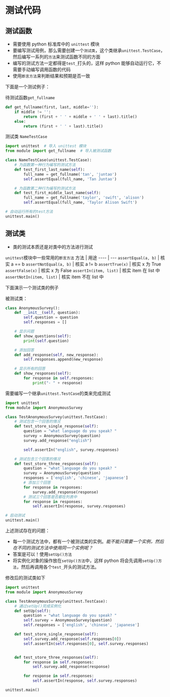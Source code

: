 # 测试代码


## 测试函数
* 需要使用 python 标准库中的 `unittest` 模块
* 要编写测试用例，那么需要创建一个`测试类`，这个类继承`unittest.TestCase`，然后编写一系列的`方法`来测试函数不同的方面
* 编写的测试方法一定都得是`test_`打头的，这样 python 能够自动运行它，不需要手动编写调用函数的代码
* 使用`断言方法`来判断结果和预期是否一致

下面是一个测试例子：    

待测试函数`get_fullname`
``` python
def get_fullname(first, last, middle=''):
    if middle != '':
        return (first + ' ' + middle + ' ' + last).title()
    else:
        return (first + ' ' + last).title()
```

测试类 `NameTestCase`
``` python
import unittest  # 导入 unittest 模块
from module import get_fullname  # 导入被测试函数

class NameTestCase(unittest.TestCase):
    # 为函数第一种行为编写的测试方法
    def test_first_last_name(self):
        full_name = get_fullname('tan', 'juntao')
        self.assertEqual(full_name, 'Tan Juntao')

    # 为函数第二种行为编写的测试方法
    def test_first_middle_last_name(self):
        full_name = get_fullname('taylor', 'swift', 'alison')
        self.assertEqual(full_name, 'Taylor Alison Swift')

# 自动运行所有的test方法
unittest.main()
```

## 测试类
* 类的测试本质还是对类中的方法进行测试

`unittest`模块中一些常用的`断言方法`
方法 | 用途
---- | ---
`assertEqual(a, b)`  | 核实 a == b
`assertNotEqual(a, b)`  | 核实 a != b
`assertTrue(x)`  |  核实 x 为 True
`assertFalse(x)`   |  核实 x 为 False
`assertIn(item, list)`  |  核实 item 在 list 中
`assertNotIn(item, list)`  | 核实 item 不在 list 中


下面演示一个测试类的例子

被测试类：
``` python
class AnonymousSurvey():
    def __init__(self, question):
        self.question = question
        self.responses = []

    # 显示问题
    def show_questions(self):
        print(self.question)

    # 添加回答
    def add_response(self, new_response):
        self.responses.append(new_response)

    # 显示所有的回答
    def show_responses(self):
        for response in self.responses:
            print("- " + response)
```

需要编写一个继承`unittest.TestCase`的类来完成测试
``` python
import unittest
from module import AnonymousSurvey

class TestAnonymousSurvey(unittest.TestCase):
    # 测试包含一个回答的情况
    def test_store_single_response(self):
        question = "what language do you speak? "
        survey = AnonymousSurvey(question)
        survey.add_response("english")

        self.assertIn("english", survey.responses)

    # 测试包含三个回答的情况
    def test_store_three_responses(self):
        question = "what language do you speak? "
        survey = AnonymousSurvey(question)
        responses = ['english', 'chinese', 'japanese']
        # 添加三个回答
        for response in responses:
            survey.add_response(response)
        # 测试三个回答是否都在列表中
        for response in responses:
            self.assertIn(response, survey.responses)

# 启动测试
unittest.main()
```

上述测试存在的问题：
* 每一个测试方法中，都有一个被测试类的实例。*能不能只需要一个实例，然后在不同的测试方法中使用同一个实例呢？*
* 答案是可以！使用`setUp()方法`
* 将实例化对象的操作放在`setUp()方法`中，这样 python 将会先调用`setUp()方法`，然后再调用各个`test_`开头的测试方法。

修改后的测试类如下
``` python
import unittest
from module import AnonymousSurvey

class TestAnonymousSurvey(unittest.TestCase):
    # 通过setUp()完成实例化
    def setUp(self):
        question = "what language do you speak? "
        self.survey = AnonymousSurvey(question)
        self.responses = ['english', 'chinese', 'japanese']

    def test_store_single_response(self):
        self.survey.add_response(self.responses[0])
        self.assertIn(self.responses[0], self.survey.responses)


    def test_store_three_responses(self):
        for response in self.responses:
            self.survey.add_response(response)

        for response in self.responses:
            self.assertIn(response, self.survey.responses)

unittest.main()
```
